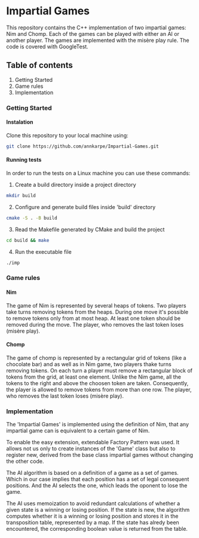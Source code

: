 # Impartial Games


This repository contains the C++ implementation of two impartial games: Nim and Chomp. Each of the games can be played with either an AI or another player. The games are implemented with the misère play rule. The code is covered with GoogleTest.

## Table of contents
1. Getting Started
2. Game rules
3. Implementation


### Getting Started

#### Instalation 

Clone this repository to your local machine using:
``` bash
git clone https://github.com/annkarpe/Impartial-Games.git
```
#### Running tests
In order to run the tests on a Linux machine you can use these commands:
1. Create a build directory inside a project directory
``` bash
mkdir build
```
2. Configure and generate build files inside 'build' directory
``` bash
cmake -S . -B build
```
3. Read the Makefile generated by CMake and build the project
``` bash
cd build && make
```
4. Run the executable file
``` bash
./imp
```
### Game rules

#### Nim
The game of Nim is represented by several heaps of tokens. Two players take turns removing tokens from the heaps. During one move it's possible to remove tokens only from at most heap. At least one token should be removed during the move. The player, who removes the last token loses (misère play).

#### Chomp
The game of chomp is represented by a rectangular grid of tokens (like a chocolate bar) and as well as in Nim game, two players thake turns removing tokens. On each turn a player must remove a rectangular block of tokens from the grid, at least one element. Unlike the Nim game, all the tokens to the right and above the choosen token are taken. Consequently, the player is allowed to remove tokens from more than one row. The player, who removes the last token loses (misère play). 

### Implementation

The 'Impartial Games' is implemented using the definition of Nim, that any impartial game can is equivalent to a certain game of Nim. 

To enable the easy extension, extendable Factory Pattern was used. It allows not us only to create instances of the 'Game' class but also to register new, derived from the base class impartial games without changing the other code.

The AI algorithm is based on a definition of a game as a set of games. Which in our case implies that each position has a set of legal consequent positions. And the AI selects the one, which leads the oponent to lose the game. 

The AI uses memoization to avoid redundant calculations of whether a given state is a winning or losing position. If the state is new, the algorithm computes whether it is a winning or losing position and stores it in the transposition table, represented by a map. If the state has alredy been encountered, the corresponding boolean value is returned from the table.
